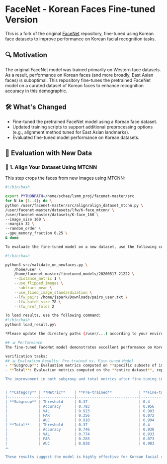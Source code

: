 # FaceNet - Korean Faces Fine-tuned Version

This is a fork of the original [FaceNet](https://github.com/davidsandberg/facenet) repository, fine-tuned using Korean face datasets to improve performance on Korean facial recognition tasks.

## 🔍 Motivation

The original FaceNet model was trained primarily on Western face datasets. As a result, performance on Korean faces (and more broadly, East Asian faces) is suboptimal. This repository fine-tunes the pretrained FaceNet model on a curated dataset of Korean faces to enhance recognition accuracy in this demographic.

## 🛠️ What's Changed

- Fine-tuned the pretrained FaceNet model using a Korean face dataset.
- Updated training scripts to support additional preprocessing options (e.g., alignment method tuned for East Asian landmarks).
- Evaluated fine-tuned model performance on Korean datasets.

## 🔁 Evaluation with New Data

### 🧩 1. Align Your Dataset Using MTCNN

This step crops the faces from new images using MTCNN:
```bash
#!/bin/bash

export PYTHONPATH=/home/schae/lsmm_proj/facenet-master/src
for N in {1..4}; do \
python /user/facenet-master/src/align/align_dataset_mtcnn.py \
/user/facenet-master/datasets/lfw/K-face_mtcnn/ \
/user/facenet-master/datasets/K-face_160 \
--image_size 160 \
--margin 32 \
--random_order \
--gpu_memory_fraction 0.25 \
& done

To evaluate the fine-tuned model on a new dataset, use the following command:

#!/bin/bash

python3 src/validate_on_newfaces.py \
    /home/user \
    /home/facenet-master/finetuned_models/20200517-21222 \
    --distance_metric 1 \
    --use_flipped_images \
    --subtract_mean \
    --use_fixed_image_standardization \
    --lfw_pairs /home/jspark/Downloads/pairs_user.txt \
    --lfw_batch_size 78 \
    --lfw_nrof_folds 2

To load results, use the following command:
#!/bin/bash
python3 load_result.py\

*Please update the directory paths (/user/...) according to your environment.

## 📊 Performance
The fine-tuned FaceNet model demonstrates excellent performance on Korean face:

verification tasks:
## 📊 Evaluation Results: Pre-trained vs. Fine-tuned Model
- **Subgroup**: Evaluation metrics computed on **specific subsets of images**, such as those containing variations in **accessories** (e.g., sunglasses, glasses), **clothing**, or **viewpoint angle**. 
- **Total**: Evaluation metrics computed on the **entire dataset**, representing the model's **overall face recognition performance** without separating by condition.

The improvement in both subgroup and total metrics after fine-tuning indicates that the model not only performs well in general, but also maintains high accuracy across challenging face conditions (e.g., occlusion or appearance changes).


| **Category** | **Metric**    | **Pre-trained**            | **Fine-tuned**            |
|--------------|---------------|----------------------------|---------------------------|
| **Subgroup** | Threshold     | 0.37                       | 0.4                       |
|              | Accuracy      | 0.783                      | 0.956                     |
|              | VAL           | 0.923                      | 0.983                     |
|              | FAR           | 0.356                      | 0.072                     |
|              | AUC           | 0.910                      | 0.994                     |
| **Total**    | Threshold     | 0.37                       | 0.4                       |
|              | Accuracy      | 0.746                      | 0.930                     |
|              | VAL           | 0.774                      | 0.933                     |
|              | FAR           | 0.283                      | 0.073                     |
|              | AUC           | 0.830                      | 0.983                     |
ㅗ

These results suggest the model is highly effective for Korean facial recognition scenarios.

